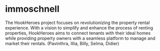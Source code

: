 # immoschnell
The HookHeroes project focuses on revolutionizing the property rental experience. With a vision to simplify and enhance the process of renting properties, HookHeroes aims to connect tenants with their ideal homes while providing property owners with a seamless platform to manage and market their rentals. (Pavinthra, Illia, Billy, Selma, Didier)
